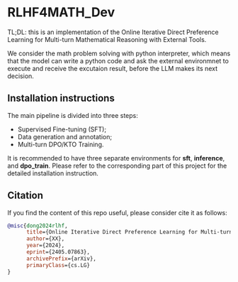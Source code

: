 # RLHF4MATH_Dev

TL;DL: this is an implementation of the Online Iterative Direct Preference Learning for Multi-turn Mathematical Reasoning with External Tools.

We consider the math problem solving with python interpreter, which means that the model can write a python code and ask the external environmnet to execute and receive the excutaion result, before the LLM makes its next decision.

## Installation instructions

The main pipeline is divided into three steps:

- Supervised Fine-tuning (SFT);
- Data generation and annotation;
- Multi-turn DPO/KTO Training.

It is recommended to have three separate environments for **sft**, **inference**, and **dpo_train**. Please refer to the corresponding part of this project for the detailed installation instruction. 


## Citation

If you find the content of this repo useful, please consider cite it as follows:

```bibtex
@misc{dong2024rlhf,
      title={Online Iterative Direct Preference Learning for Multi-turn Mathematical Reasoning with External Tools}, 
      author={XX},
      year={2024},
      eprint={2405.07863},
      archivePrefix={arXiv},
      primaryClass={cs.LG}
}
```
